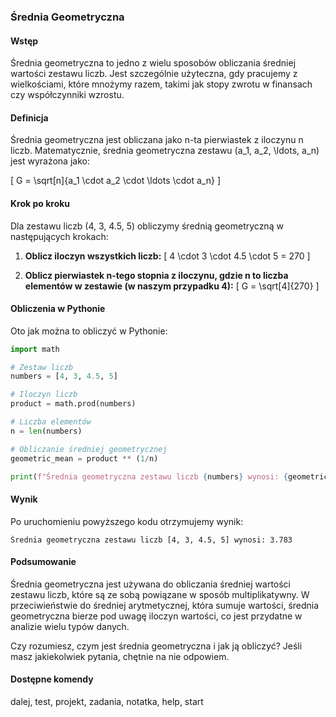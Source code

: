 ### Średnia Geometryczna

#### Wstęp

Średnia geometryczna to jedno z wielu sposobów obliczania średniej wartości zestawu liczb. Jest szczególnie użyteczna, gdy pracujemy z wielkościami, które mnożymy razem, takimi jak stopy zwrotu w finansach czy współczynniki wzrostu.

#### Definicja

Średnia geometryczna jest obliczana jako n-ta pierwiastek z iloczynu n liczb. Matematycznie, średnia geometryczna zestawu \(a_1, a_2, \ldots, a_n\) jest wyrażona jako:

\[ G = \sqrt[n]{a_1 \cdot a_2 \cdot \ldots \cdot a_n} \]

#### Krok po kroku

Dla zestawu liczb \(4, 3, 4.5, 5\) obliczymy średnią geometryczną w następujących krokach:

1. **Oblicz iloczyn wszystkich liczb:**
\[ 4 \cdot 3 \cdot 4.5 \cdot 5 = 270 \]

2. **Oblicz pierwiastek n-tego stopnia z iloczynu, gdzie n to liczba elementów w zestawie (w naszym przypadku 4):**
\[ G = \sqrt[4]{270} \]

#### Obliczenia w Pythonie

Oto jak można to obliczyć w Pythonie:

```python
import math

# Zestaw liczb
numbers = [4, 3, 4.5, 5]

# Iloczyn liczb
product = math.prod(numbers)

# Liczba elementów
n = len(numbers)

# Obliczanie średniej geometrycznej
geometric_mean = product ** (1/n)

print(f"Średnia geometryczna zestawu liczb {numbers} wynosi: {geometric_mean}")
```

#### Wynik

Po uruchomieniu powyższego kodu otrzymujemy wynik:

```plaintext
Średnia geometryczna zestawu liczb [4, 3, 4.5, 5] wynosi: 3.783
```

#### Podsumowanie

Średnia geometryczna jest używana do obliczania średniej wartości zestawu liczb, które są ze sobą powiązane w sposób multiplikatywny. W przeciwieństwie do średniej arytmetycznej, która sumuje wartości, średnia geometryczna bierze pod uwagę iloczyn wartości, co jest przydatne w analizie wielu typów danych.

Czy rozumiesz, czym jest średnia geometryczna i jak ją obliczyć? Jeśli masz jakiekolwiek pytania, chętnie na nie odpowiem.

#### Dostępne komendy

dalej, test, projekt, zadania, notatka, help, start
